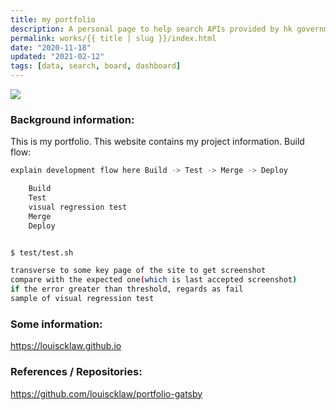 ```yaml
---
title: my portfolio
description: A personal page to help search APIs provided by hk government. Also trying using gatsby.
permalink: works/{{ title | slug }}/index.html
date: "2020-11-18"
updated: "2021-02-12"
tags: [data, search, board, dashboard]
---
```


![](/images/works/my-portfolio.avif)


### Background information:

This is my portfolio. This website contains my project information.
Build flow:

```bash
explain development flow here Build -> Test -> Merge -> Deploy

    Build
    Test
    visual regression test
    Merge
    Deploy


$ test/test.sh

transverse to some key page of the site to get screenshot
compare with the expected one(which is last accepted screenshot)
if the error greater than threshold, regards as fail
sample of visual regression test

```

### Some information:

<a href="https://louiscklaw.github.io/">https://louiscklaw.github.io</a>


### References / Repositories:

<a href="https://github.com/louiscklaw/portfolio-gatsby">https://github.com/louiscklaw/portfolio-gatsby</a>
